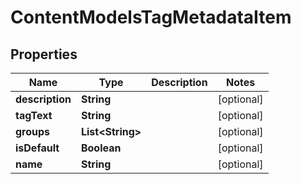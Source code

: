 
# ContentModelsTagMetadataItem

## Properties
Name | Type | Description | Notes
------------ | ------------- | ------------- | -------------
**description** | **String** |  |  [optional]
**tagText** | **String** |  |  [optional]
**groups** | **List&lt;String&gt;** |  |  [optional]
**isDefault** | **Boolean** |  |  [optional]
**name** | **String** |  |  [optional]




